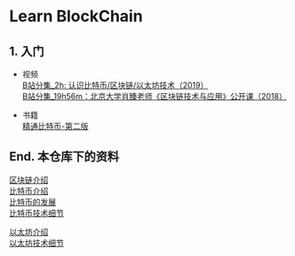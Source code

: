 # Learn BlockChain


## 1. 入门

- 视频  
[B站分集_2h: 认识比特币/区块链/以太坊技术（2019）](https://www.bilibili.com/video/BV1gt411T7Tq)  
[B站分集_19h56m：北京大学肖臻老师《区块链技术与应用》公开课（2018）](https://www.bilibili.com/video/BV1Vt411X7JF)


- 书籍  
[精通比特币-第二版](https://book.douban.com/subject/30280401/)

## End. 本仓库下的资料

[区块链介绍](https://github.com/chaseSpace/learn_blockchain/blob/main/blockchain_intro.markdown)  
[比特币介绍](https://github.com/chaseSpace/learn_blockchain/blob/main/bitcoin_intro.md)  
[比特币的发展](https://github.com/chaseSpace/learn_blockchain/blob/main/bitcoin_development.md)  
[比特币技术细节](https://github.com/chaseSpace/learn_blockchain/blob/main/bitcoin_tech_detail.md)

[以太坊介绍](https://github.com/chaseSpace/learn_blockchain/blob/master/ethereum_intro.md)  
[以太坊技术细节](https://github.com/chaseSpace/learn_blockchain/blob/main/ethereum_tech_detail.md)
